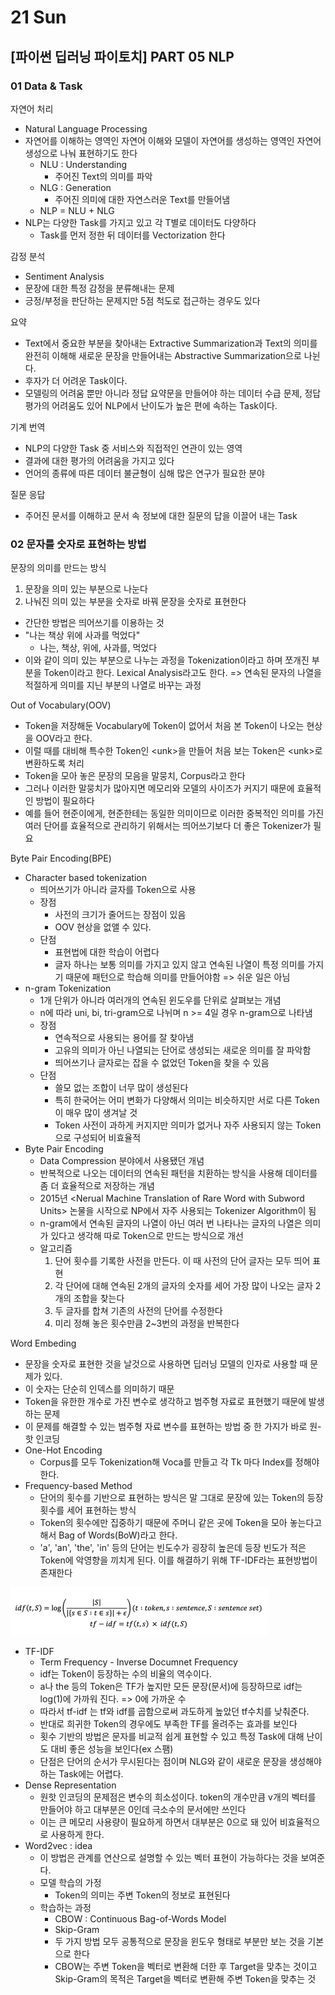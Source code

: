 # 21 Sun

## \[파이썬 딥러닝 파이토치\] PART 05 NLP

### 01 Data & Task <a id="01-cnn"></a>

자연어 처리

* Natural Language Processing
* 자연어를 이해하는 영역인 자연어 이해와 모델이 자연어를 생성하는 영역인 자연어 생성으로 나눠 표현하기도 한다
  * NLU : Understanding
    * 주어진 Text의 의미를 파악
  * NLG : Generation
    * 주어진 의미에 대한 자연스러운 Text를 만들어냄
  * NLP = NLU + NLG
* NLP는 다양한 Task를 가지고 있고 각 T별로 데이터도 다양하다
  * Task를 먼저 정한 뒤 데이터를 Vectorization 한다

감정 분석

* Sentiment Analysis
* 문장에 대한 특정 감정을 분류해내는 문제
* 긍정/부정을 판단하는 문제지만 5점 척도로 접근하는 경우도 있다

요약

* Text에서 중요한 부분을 찾아내는 Extractive Summarization과 Text의 의미를 완전히 이해해 새로운 문장을 만들어내는 Abstractive Summarization으로 나뉜다.
* 후자가 더 어려운 Task이다.
* 모델링의 어려움 뿐만 아니라 정답 요약문을 만들어야 하는 데이터 수급 문제, 정답 평가의 어려움도 있어 NLP에서 난이도가 높은 편에 속하는 Task이다.

기계 번역

* NLP의 다양한 Task 중 서비스와 직접적인 연관이 있는 영역
* 결과에 대한 평가의 어려움을 가지고 있다
* 언어의 종류에 따른 데이터 불균형이 심해 많은 연구가 필요한 분야

질문 응답

* 주어진 문서를 이해하고 문서 속 정보에 대한 질문의 답을 이끌어 내는 Task

### 02 문자를 숫자로 표현하는 방법

문장의 의미를 만드는 방식

1. 문장을 의미 있는 부분으로 나눈다
2. 나눠진 의미 있는 부분을 숫자로 바꿔 문장을 숫자로 표현한다

* 간단한 방법은 띄어쓰기를 이용하는 것
* "나는 책상 위에 사과를 먹었다"
  * 나는, 책상, 위에, 사과를, 먹었다
* 이와 같이 의미 있는 부분으로 나누는 과정을 Tokenization이라고 하며 쪼개진 부분을 Token이라고 한다. Lexical Analysis라고도 한다. =&gt; 연속된 문자의 나열을 적절하게 의미를 지닌 부분의 나열로 바꾸는 과정

Out of Vocabulary\(OOV\)

* Token을 저장해둔 Vocabulary에 Token이 없어서 처음 본 Token이 나오는 현상을 OOV라고 한다.
* 이럴 때를 대비해 특수한 Token인 &lt;unk&gt;을 만들어 처음 보는 Token은 &lt;unk&gt;로 변환하도록 처리
* Token을 모아 놓은 문장의 모음을 말뭉치, Corpus라고 한다
* 그러나 이러한 말뭉치가 많아지면 메모리와 모델의 사이즈가 커지기 때문에 효율적인 방법이 필요하다
* 예를 들어 현준이에게, 현준한테는 동일한 의미이므로 이러한 중복적인 의미를 가진 여러 단어를 효율적으로 관리하기 위해서는 띄어쓰기보다 더 좋은 Tokenizer가 필요

Byte Pair Encoding\(BPE\)

* Character based tokenization
  * 띄어쓰기가 아니라 글자를 Token으로 사용
  * 장점
    * 사전의 크기가 줄어드는 장점이 있음
    * OOV 현상을 없앨 수 있다.
  * 단점
    * 표현법에 대한 학습이 어렵다
    * 글자 하나는 보통 의미를 가지고 있지 않고 연속된 나열이 특정 의미를 가지기 때문에 패턴으로 학습해 의미를 만들어야함 =&gt; 쉬운 일은 아님
* n-gram Tokenization
  * 1개 단위가 아니라 여러개의 연속된 윈도우를 단위로 살펴보는 개념
  * n에 따라 uni, bi, tri-gram으로 나뉘며 n &gt;= 4일 경우 n-gram으로 나타냄
  * 장점
    * 연속적으로 사용되는 용어를 잘 찾아냄
    * 고유의 의미가 아닌 나열되는 단어로 생성되는 새로운 의미를 잘 파악함
    * 띄어쓰기나 글자로는 잡을 수 없었던 Token을 찾을 수 있음
  * 단점
    * 쓸모 없는 조합이 너무 많이 생성된다
    * 특히 한국어는 어미 변화가 다양해서 의미는 비슷하지만 서로 다른 Token이 매우 많이 생겨날 것
    * Token 사전이 과하게 커지지만 의미가 없거나 자주 사용되지 않는 Token으로 구성되어 비효율적
* Byte Pair Encoding
  * Data Compression 분야에서 사용됐던 개념
  * 반복적으로 나오는 데이터의 연속된 패턴을 치환하는 방식을 사용해 데이터를 좀 더 효율적으로 저장하는 개념
  * 2015년 &lt;Nerual Machine Translation of Rare Word with Subword Units&gt; 논물을 시작으로 NP에서 자주 사용되는 Tokenizer Algorithm이 됨
  * n-gram에서 연속된 글자의 나열이 아닌 여러 번 나타나는 글자의 나열은 의미가 있다고 생각해 따로 Token으로 만드는 방식으로 개선
  * 알고리즘
    1. 단어 횟수를 기록한 사전을 만든다. 이 때 사전의 단어 글자는 모두 띄어 표현
    2. 각 단어에 대해 연속된 2개의 글자의 숫자를 세어 가장 많이 나오는 글자 2개의 조합을 찾는다
    3. 두 글자를 합쳐 기존의 사전의 단어를 수정한다
    4. 미리 정해 놓은 횟수만큼 2~3번의 과정을 반복한다

Word Embeding

* 문장을 숫자로 표현한 것을 날것으로 사용하면 딥러닝 모델의 인자로 사용할 때 문제가 있다.
* 이 숫자는 단순히 인덱스를 의미하기 때문
* Token을 유한한 개수로 가진 변수로 생각하고 범주형 자료로 표현했기 때문에 발생하는 문제
* 이 문제를 해결할 수 있는 범주형 자료 변수를 표현하는 방법 중 한 가지가 바로 원-핫 인코딩
* One-Hot Encoding
  * Corpus를 모두 Tokenization해 Voca를 만들고 각 Tk 마다 Index를 정해야 한다.
* Frequency-based Method
  * 단어의 횟수를 기반으로 표현하는 방식은 말 그대로 문장에 있는 Token의 등장 횟수를 세어 표현하는 방식
  * Token의 횟수에만 집중하기 때문에 주머니 같은 곳에 Token을 모아 놓는다고 해서 Bag of Words\(BoW\)라고 한다.
  * 'a', 'an', 'the', 'in' 등의 단어는 빈도수가 굉장히 높은데 등장 빈도가 적은 Token에 악영향을 끼치게 된다. 이를 해결하기 위해 TF-IDF라는 표현방법이 존재한다

![](../../.gitbook/assets/image%20%28273%29.png)

* TF-IDF
  * Term Frequency - Inverse Documnet Frequency
  *  idf는 Token이 등장하는 수의 비율의 역수이다.
  * a나 the 등의 Token은 TF가 높지만 모든 문장\(문서\)에 등장하므로 idf는 log\(1\)에 가까워 진다. =&gt; 0에 가까운 수
  * 따라서 tf-idf 는 tf와 idf를 곱함으로써 과도하게 높았던 tf수치를 낮춰준다.
  * 반대로 희귀한 Token의 경우에도 부족한 TF를 올려주는 효과를 보인다
  * 횟수 기반의 방법은 문자를 비교적 쉽게 표현할 수 있고 특정 Task에 대해 난이도 대비 좋은 성능을 보인다\(ex 스팸\)
  * 단점은 단어의 순서가 무시된다는 점이며 NLG와 같이 새로운 문장을 생성해야 하는 Task에는 어렵다.
* Dense Representation
  * 원핫 인코딩의 문제점은 변수의 희소성이다. token의 개수만큼 v개의 벡터를 만들어야 하고 대부분은 0인데 극소수의 문서에만 쓰인다
  * 이는 큰 메모리 사용량이 필요하게 하면서 대부분은 0으로 돼 있어 비효율적으로 사용하게 한다.
* Word2vec : idea
  * 이 방법은 관계를 연산으로 설명할 수 있는 벡터 표현이 가능하다는 것을 보여준다.
  * 모델 학습의 가정
    * Token의 의미는 주변 Token의 정보로 표현된다
  * 학습하는 과정
    * CBOW : Continuous Bag-of-Words Model
    * Skip-Gram
    * 두 가지 방법 모두 공통적으로 문장을 윈도우 형태로 부분만 보는 것을 기본으로 한다
    * CBOW는 주변 Token을 벡터로 변환해 더한 후 Target을 맞추는 것이고 Skip-Gram의 목적은 Target을 벡터로 변환해 주변 Token을 맞추는 것



